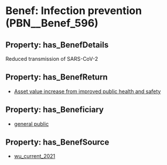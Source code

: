 # Benef: __Infection prevention__ (PBN__Benef_596)

## Property: has_BenefDetails

Reduced transmission of SARS-CoV-2

## Property: has_BenefReturn

* [Asset value increase from improved public health and safety](../BenefReturn/PBN__BenefReturn_647)

## Property: has_Beneficiary

* [general public](../Stakeholder/PBN__Stakeholder_29)

## Property: has_BenefSource

* [wu_current_2021](../Article/PBN__Article_118)

